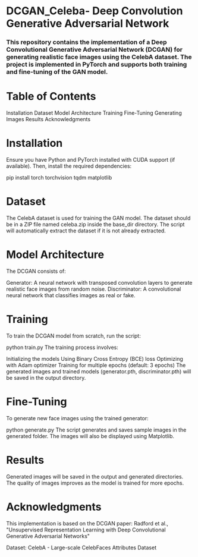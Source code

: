 # DCGAN_Celeba- Deep Convolution Generative Adversarial Network

### This repository contains the implementation of a Deep Convolutional Generative Adversarial Network (DCGAN) for generating realistic face images using the CelebA dataset. The project is implemented in PyTorch and supports both training and fine-tuning of the GAN model.

# Table of Contents
Installation
Dataset
Model Architecture
Training
Fine-Tuning
Generating Images
Results
Acknowledgments


# Installation
Ensure you have Python and PyTorch installed with CUDA support (if available). Then, install the required dependencies:

pip install torch torchvision tqdm matplotlib

# Dataset
The CelebA dataset is used for training the GAN model. The dataset should be in a ZIP file named celeba.zip inside the base_dir directory. The script will automatically extract the dataset if it is not already extracted.


# Model Architecture
The DCGAN consists of:

Generator: A neural network with transposed convolution layers to generate realistic face images from random noise.
Discriminator: A convolutional neural network that classifies images as real or fake.


# Training
To train the DCGAN model from scratch, run the script:

python train.py
The training process involves:

Initializing the models
Using Binary Cross Entropy (BCE) loss
Optimizing with Adam optimizer
Training for multiple epochs (default: 3 epochs)
The generated images and trained models (generator.pth, discriminator.pth) will be saved in the output directory.


# Fine-Tuning

To generate new face images using the trained generator:

python generate.py
The script generates and saves sample images in the generated folder. The images will also be displayed using Matplotlib.

# Results
Generated images will be saved in the output and generated directories. The quality of images improves as the model is trained for more epochs.

# Acknowledgments
This implementation is based on the DCGAN paper: Radford et al., "Unsupervised Representation Learning with Deep Convolutional Generative Adversarial Networks"

Dataset: CelebA - Large-scale CelebFaces Attributes Dataset














